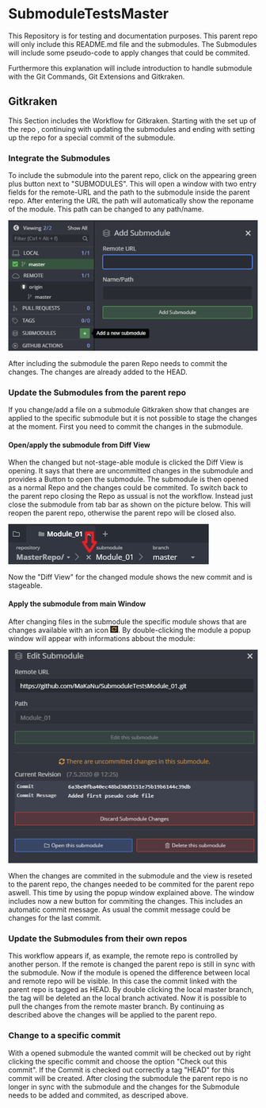 # SubmoduleTestsMaster

This Repository is for testing and documentation purposes. This parent repo will only include this README.md file and the submodules. The Submodules will include some pseudo-code to apply changes that could be commited.

Furthermore this explanation will include introduction to handle submodule with the Git Commands, Git Extensions and Gitkraken.

## Gitkraken

This Section includes the Workflow for Gitkraken. Starting with the set up of the repo , continuing with updating the submodules and ending with setting up the repo for a special commit of the submodule.

### Integrate the Submodules

To include the submodule into the parent repo, click on the appearing green plus button next to "SUBMODULES". This will open a window with two entry fields for the remote-URL and the path to the submodule inside the parent repo. After entering the URL the path will automatically show the reponame of the module. This path can be changed to any path/name.

![Add Submodules](images/GK_add_submodule.png "Shows how to add a Submodule to the Repo")

After including the submodule the paren Repo needs to commit the changes. The changes are already added to the HEAD.

### Update the Submodules from the parent repo

If you change/add a file on a submodule Gitkraken show that changes are applied to the specific submodule but it is not possible to stage the changes at the moment. First you need to commit the changes in the submodule.

#### Open/apply the submodule from Diff View

When the changed but not-stage-able module is clicked the Diff View is opening. It says that there are uncommitted changes in the submodule and provides a Button to open the submodule. The submodule is then opened as a normal Repo and the changes could be commited. To switch back to the parent repo closing the Repo as ussual is not the workflow. Instead just close the submodule from tab bar as shown on the picture below. This will reopen the parent repo, otherwise the parent repo will be closed also.

![close Submodules](images/GK_close_submodule.png "How to close the Submodule")

Now the "Diff View" for the changed module shows the new commit and is stageable. 

#### Apply the submodule from main Window

After changing files in the submodule the specific module shows that are changes available with an icon ![UpdateLogo](images/GK_update.png "The update Icon"). By double-clicking the module a popup window will appear with informations abbout the module:

![close Submodules](images/GK_info_submodule.png "Information about the Submodule")

When the changes are commited in the submodule and the view is reseted to the parent repo, the changes needed to be commited for the parent repo aswell. This time by using the popup window explained above. The window includes now a new button for commiting the changes. This includes an automatic commit message. As usual the commit message could be changes for the last commit.

### Update the Submodules from their own repos

This workflow appears if, as example, the remote repo is controlled by another person. If the remote is changed the parent repo is still in sync with the submodule. Now if the module is opened the difference between local and remote repo will be visible. In this case the commit linked with the parent repo is tagged as HEAD. By double clicking the local master branch, the tag will be deleted an the local branch activated. Now it is possible to pull the changes from the remote master branch. By continuing as described above the changes will be applied to the parent repo.

### Change to a specific commit

With a opened submodule the wanted commit will be checked out by right clicking the specific commit and choose the option "Check out this commit". If the Commit is checked out correctly a tag "HEAD" for this commit will be created. After closing the submodule the parent repo is no longer in sync with the submodule and the changes for the Submodule needs to be added and commited, as descriped above.